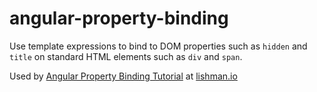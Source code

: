 # angular-property-binding

Use template expressions to bind to DOM properties such as `hidden` and `title` 
on standard HTML elements such as `div` and `span`.

Used by [Angular Property Binding Tutorial](http://lishman.io/angular-2-property-binding) at [lishman.io](http://lishman.io)
